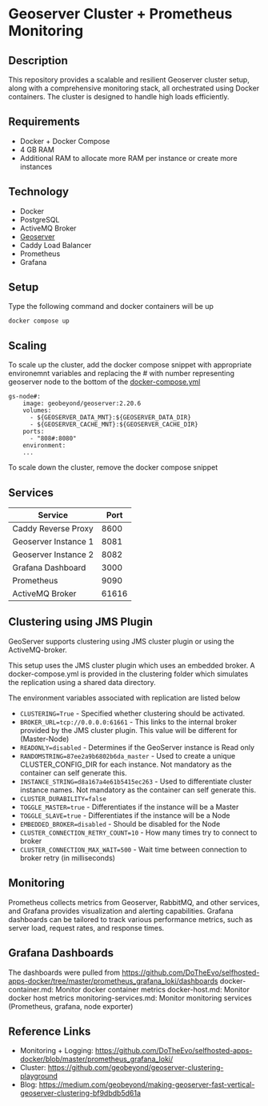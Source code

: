 # Geoserver Cluster + Prometheus Monitoring

## Description
This repository provides a scalable and resilient Geoserver cluster setup, along with a comprehensive monitoring stack, all orchestrated using Docker containers. The cluster is designed to handle high loads efficiently.

## Requirements
* Docker + Docker Compose
* 4 GB RAM
* Additional RAM to allocate more RAM per instance or create more instances

## Technology
* Docker
* PostgreSQL
* ActiveMQ Broker
* [Geoserver](https://hub.docker.com/r/geobeyond/geoserver)
* Caddy Load Balancer
* Prometheus
* Grafana

## Setup
Type the following command and docker containers will be up
```
docker compose up
```

## Scaling
To scale up the cluster, add the docker compose snippet with appropriate environemnt variables and replacing the # with number representing geoserver node to the bottom of the [docker-compose.yml](https://github.com/CRI-lab/geoserver_cluster/blob/main/docker-compose.yml)

```
gs-node#:
    image: geobeyond/geoserver:2.20.6
    volumes:
      - ${GEOSERVER_DATA_MNT}:${GEOSERVER_DATA_DIR}
      - ${GEOSERVER_CACHE_MNT}:${GEOSERVER_CACHE_DIR}
    ports:
      - "808#:8080"
    environment: 
    ...
```

To scale down the cluster, remove the docker compose snippet

## Services
| Service  | Port | 
| -------- | -------- |
| Caddy Reverse Proxy   | 8600   |
| Geoserver Instance 1   | 8081   |
| Geoserver Instance 2   | 8082   |
| Grafana Dashboard   | 3000   |
| Prometheus   | 9090   |
| ActiveMQ Broker | 61616   |

## Clustering using JMS Plugin
GeoServer supports clustering using JMS cluster plugin or using the ActiveMQ-broker. 

This setup uses the JMS cluster plugin which uses an embedded broker. A docker-compose.yml
is provided in the clustering folder which simulates the replication using 
a shared data directory.

The environment variables associated with replication are listed below
* `CLUSTERING=True` - Specified whether clustering should be activated.
* `BROKER_URL=tcp://0.0.0.0:61661` - This links to the internal broker provided by the JMS cluster plugin.
This value will be different for (Master-Node)
* `READONLY=disabled` - Determines if the GeoServer instance is Read only
* `RANDOMSTRING=87ee2a9b6802b6da_master` - Used to create a unique CLUSTER_CONFIG_DIR for each instance. Not mandatory as the container can self generate this.
* `INSTANCE_STRING=d8a167a4e61b5415ec263` - Used to differentiate cluster instance names. Not mandatory as the container can self generate this.
* `CLUSTER_DURABILITY=false`
* `TOGGLE_MASTER=true` - Differentiates if the instance will be a Master
* `TOGGLE_SLAVE=true` - Differentiates if the instance will be a Node
* `EMBEDDED_BROKER=disabled` - Should be disabled for the Node
* `CLUSTER_CONNECTION_RETRY_COUNT=10` - How many times try to connect to broker
* `CLUSTER_CONNECTION_MAX_WAIT=500` - Wait time between connection to broker retry (in milliseconds)

## Monitoring
Prometheus collects metrics from Geoserver, RabbitMQ, and other services, and Grafana provides visualization and alerting capabilities. Grafana dashboards can be tailored to track various performance metrics, such as server load, request rates, and response times.

## Grafana Dashboards
The dashboards were pulled from https://github.com/DoTheEvo/selfhosted-apps-docker/tree/master/prometheus_grafana_loki/dashboards
docker-container.md: Monitor docker container metrics
docker-host.md: Monitor docker host metrics
monitoring-services.md: Monitor monitoring services (Prometheus, grafana, node exporter)

## Reference Links
 * Monitoring + Logging: https://github.com/DoTheEvo/selfhosted-apps-docker/blob/master/prometheus_grafana_loki/
 * Cluster: https://github.com/geobeyond/geoserver-clustering-playground
 * Blog: https://medium.com/geobeyond/making-geoserver-fast-vertical-geoserver-clustering-bf9dbdb5d61a
